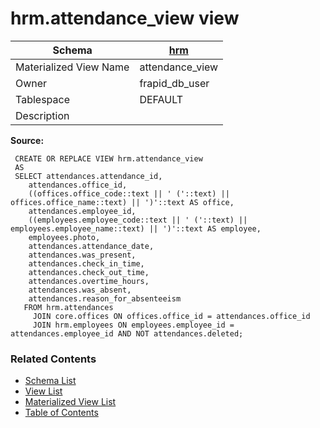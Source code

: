 # hrm.attendance_view view

| Schema | [hrm](../../schemas/hrm.md) |
| ------ | ----------------------------------------------- |
| Materialized View Name | attendance_view |
| Owner | frapid_db_user |
| Tablespace | DEFAULT |
| Description |  |

**Source:**

```plpgsql
 CREATE OR REPLACE VIEW hrm.attendance_view
 AS
 SELECT attendances.attendance_id,
    attendances.office_id,
    ((offices.office_code::text || ' ('::text) || offices.office_name::text) || ')'::text AS office,
    attendances.employee_id,
    ((employees.employee_code::text || ' ('::text) || employees.employee_name::text) || ')'::text AS employee,
    employees.photo,
    attendances.attendance_date,
    attendances.was_present,
    attendances.check_in_time,
    attendances.check_out_time,
    attendances.overtime_hours,
    attendances.was_absent,
    attendances.reason_for_absenteeism
   FROM hrm.attendances
     JOIN core.offices ON offices.office_id = attendances.office_id
     JOIN hrm.employees ON employees.employee_id = attendances.employee_id AND NOT attendances.deleted;
```


### Related Contents
* [Schema List](../../schemas.md)
* [View List](../../views.md)
* [Materialized View List](../../materialized-views.md)
* [Table of Contents](../../README.md)

